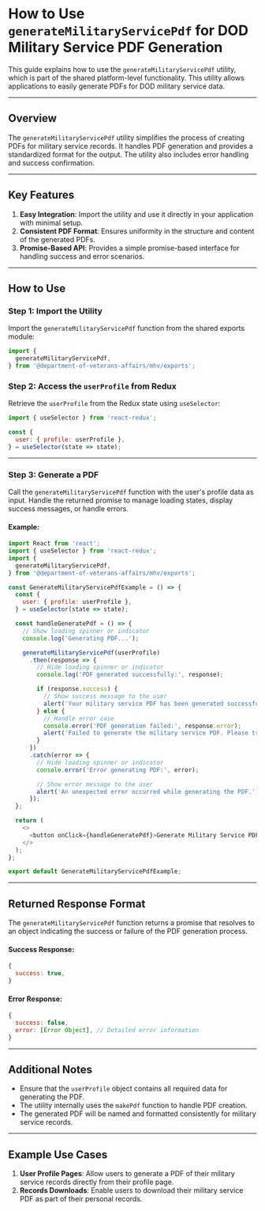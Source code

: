 # How to Use `generateMilitaryServicePdf` for DOD Military Service PDF Generation

This guide explains how to use the `generateMilitaryServicePdf` utility, which is part of the shared platform-level functionality. This utility allows applications to easily generate PDFs for DOD military service data.

---

## Overview

The `generateMilitaryServicePdf` utility simplifies the process of creating PDFs for military service records. It handles PDF generation and provides a standardized format for the output. The utility also includes error handling and success confirmation.

---

## Key Features

1. **Easy Integration**: Import the utility and use it directly in your application with minimal setup.
2. **Consistent PDF Format**: Ensures uniformity in the structure and content of the generated PDFs.
3. **Promise-Based API**: Provides a simple promise-based interface for handling success and error scenarios.

---

## How to Use

### Step 1: Import the Utility

Import the `generateMilitaryServicePdf` function from the shared exports module:

```javascript
import {
  generateMilitaryServicePdf,
} from '@department-of-veterans-affairs/mhv/exports';
```

### Step 2: Access the `userProfile` from Redux

Retrieve the `userProfile` from the Redux state using `useSelector`:

```javascript
import { useSelector } from 'react-redux';

const {
  user: { profile: userProfile },
} = useSelector(state => state);
```

---

### Step 3: Generate a PDF

Call the `generateMilitaryServicePdf` function with the user's profile data as input. Handle the returned promise to manage loading states, display success messages, or handle errors.

#### Example:

```javascript
import React from 'react';
import { useSelector } from 'react-redux';
import {
  generateMilitaryServicePdf,
} from '@department-of-veterans-affairs/mhv/exports';

const GenerateMilitaryServicePdfExample = () => {
  const {
    user: { profile: userProfile },
  } = useSelector(state => state);

  const handleGeneratePdf = () => {
    // Show loading spinner or indicator
    console.log('Generating PDF...');

    generateMilitaryServicePdf(userProfile)
      .then(response => {
        // Hide loading spinner or indicator
        console.log('PDF generated successfully:', response);

        if (response.success) {
          // Show success message to the user
          alert('Your military service PDF has been generated successfully!');
        } else {
          // Handle error case
          console.error('PDF generation failed:', response.error);
          alert('Failed to generate the military service PDF. Please try again.');
        }
      })
      .catch(error => {
        // Hide loading spinner or indicator
        console.error('Error generating PDF:', error);

        // Show error message to the user
        alert('An unexpected error occurred while generating the PDF.');
      });
  };

  return (
    <>
      <button onClick={handleGeneratePdf}>Generate Military Service PDF</button>
    </>
  );
};

export default GenerateMilitaryServicePdfExample;
```

---

## Returned Response Format

The `generateMilitaryServicePdf` function returns a promise that resolves to an object indicating the success or failure of the PDF generation process.

#### Success Response:

```javascript
{
  success: true,
}
```

#### Error Response:

```javascript
{
  success: false,
  error: [Error Object], // Detailed error information
}
```

---

## Additional Notes

- Ensure that the `userProfile` object contains all required data for generating the PDF.
- The utility internally uses the `makePdf` function to handle PDF creation.
- The generated PDF will be named and formatted consistently for military service records.

---

## Example Use Cases

1. **User Profile Pages**: Allow users to generate a PDF of their military service records directly from their profile page.
2. **Records Downloads**: Enable users to download their military service PDF as part of their personal records.
